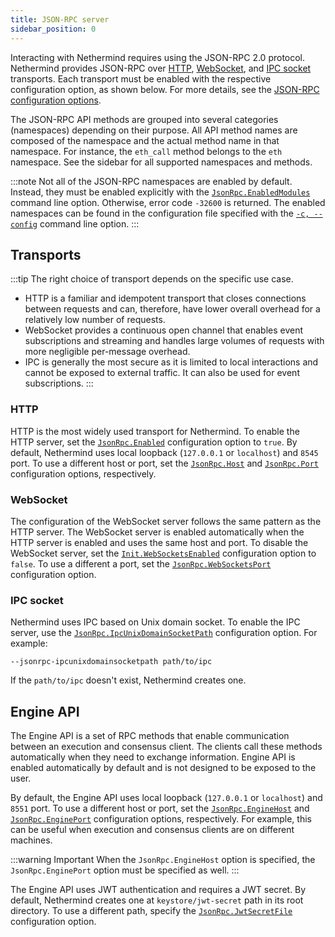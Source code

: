 ```yaml
---
title: JSON-RPC server
sidebar_position: 0
---
```


Interacting with Nethermind requires using the JSON-RPC 2.0 protocol. Nethermind provides JSON-RPC over [HTTP](#http),  [WebSocket](#websocket), and [IPC socket](#ipc-socket) transports. Each transport must be enabled with the respective configuration option, as shown below. For more details, see the [JSON-RPC configuration options](../fundamentals/configuration.md#jsonrpc).

The JSON-RPC API methods are grouped into several categories (namespaces) depending on their purpose. All API method names are composed of the namespace and the actual method name in that namespace. For instance, the `eth_call` method belongs to the `eth` namespace. See the sidebar for all supported namespaces and methods.

:::note
Not all of the JSON-RPC namespaces are enabled by default. Instead, they must be enabled explicitly with the [`JsonRpc.EnabledModules`](../fundamentals/configuration.md#jsonrpc-enabledmodules) command line option. Otherwise, error code `-32600` is returned. The enabled namespaces can be found in the configuration file specified with the [`-c, --config`](../fundamentals/configuration.md#config) command line option.
:::

## Transports

:::tip
The right choice of transport depends on the specific use case.

- HTTP is a familiar and idempotent transport that closes connections between requests and can, therefore, have lower overall overhead for a relatively low number of requests.
- WebSocket provides a continuous open channel that enables event subscriptions and streaming and handles large volumes of requests with more negligible per-message overhead.
- IPC is generally the most secure as it is limited to local interactions and cannot be exposed to external traffic. It can also be used for event subscriptions.
:::

### HTTP

HTTP is the most widely used transport for Nethermind. To enable the HTTP server, set the [`JsonRpc.Enabled`](../fundamentals/configuration.md#jsonrpc-enabled) configuration option to `true`. By default, Nethermind uses local loopback (`127.0.0.1` or `localhost`) and `8545` port. To use a different host or port, set the [`JsonRpc.Host`](../fundamentals/configuration.md#jsonrpc-host) and [`JsonRpc.Port`](../fundamentals/configuration.md#jsonrpc-port) configuration options, respectively.

### WebSocket

The configuration of the WebSocket server follows the same pattern as the HTTP server. The WebSocket server is enabled automatically when the HTTP server is enabled and uses the same host and port. To disable the WebSocket server, set the [`Init.WebSocketsEnabled`](../fundamentals/configuration.md#init-websocketsenabled) configuration option to `false`. To use a different a port, set the [`JsonRpc.WebSocketsPort`](../fundamentals/configuration.md#jsonrpc-websocketsport) configuration option.

### IPC socket

Nethermind uses IPC based on Unix domain socket. To enable the IPC server, use the [`JsonRpc.IpcUnixDomainSocketPath`](../fundamentals/configuration.md#jsonrpc-ipcunixdomainsocketpath) configuration option. For example:

```
--jsonrpc-ipcunixdomainsocketpath path/to/ipc
```

If the `path/to/ipc` doesn't exist, Nethermind creates one.

## Engine API

The Engine API is a set of RPC methods that enable communication between an execution and consensus client. The clients call these methods automatically when they need to exchange information. Engine API is enabled automatically by default and is not designed to be exposed to the user.

By default, the Engine API uses local loopback (`127.0.0.1` or `localhost`) and `8551` port. To use a different host or port, set the [`JsonRpc.EngineHost`](../fundamentals/configuration.md#jsonrpc-enginehost) and [`JsonRpc.EnginePort`](../fundamentals/configuration.md#jsonrpc-engineport) configuration options, respectively. For example, this can be useful when execution and consensus clients are on different machines.

:::warning Important
When the `JsonRpc.EngineHost` option is specified, the `JsonRpc.EnginePort` option must be specified as well.
:::

The Engine API uses JWT authentication and requires a JWT secret. By default, Nethermind creates one at `keystore/jwt-secret` path in its root directory. To use a different path, specify the [`JsonRpc.JwtSecretFile`](../fundamentals/configuration.md#jsonrpc-jwtsecretfile) configuration option.
